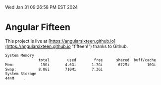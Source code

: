 Wed Jan 31 09:26:58 PM EST 2024

# Angular Fifteen


This project is live at [https://angularsixteen.github.io](https://angularsixteen.github.io "fifteen!") thanks to Github.

```bash
System Memory
               total        used        free      shared  buff/cache   available
Mem:            15Gi       4.6Gi       1.7Gi       672Mi        10Gi        10Gi
Swap:          8.0Gi       710Mi       7.3Gi
System Storage
444M	.
```
```bash
